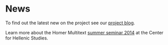 # News #

To find out the latest new on the project see our [project blog](http://homermultitext.blogspot.com/).

Learn more about the Homer Multitext [summer seminar 2014](summer2014) at the Center for Hellenic Studies.